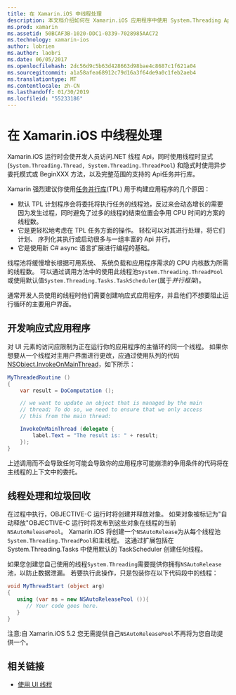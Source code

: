 ```yaml
---
title: 在 Xamarin.iOS 中线程处理
description: 本文档介绍如何在 Xamarin.iOS 应用程序中使用 System.Threading Api。 它讨论了任务并行库，构建响应式应用程序和垃圾回收。
ms.prod: xamarin
ms.assetid: 50BCAF3B-1020-DDC1-0339-7028985AAC72
ms.technology: xamarin-ios
author: lobrien
ms.author: laobri
ms.date: 06/05/2017
ms.openlocfilehash: 2dc56d9c5b63d428663d98bae4c8687c1f621a04
ms.sourcegitcommit: a1a58afea68912c79d16a3f64de9a0c1feb2aeb4
ms.translationtype: MT
ms.contentlocale: zh-CN
ms.lasthandoff: 01/30/2019
ms.locfileid: "55233186"
---
```

# <a name="threading-in-xamarinios"></a>在 Xamarin.iOS 中线程处理

Xamarin.iOS 运行时会使开发人员访问.NET 线程 Api，同时使用线程时显式 (`System.Threading.Thread, System.Threading.ThreadPool`) 和隐式时使用异步委托模式或 BeginXXX 方法，以及完整范围的支持的 Api任务并行库。



Xamarin 强烈建议你使用[任务并行库](http://msdn.microsoft.com/library/dd460717.aspx)(TPL) 用于构建应用程序的几个原因：
-  默认 TPL 计划程序会将委托将执行任务的线程池，反过来会动态增长的需要因为发生过程，同时避免了过多的线程的结束位置会争用 CPU 时间的方案的线程数。 
-  它是更轻松地考虑在 TPL 任务方面的操作。 轻松可以对其进行处理，将它们计划、 序列化其执行或启动很多与一组丰富的 Api 并行。 
-  它是使用新 C# async 语言扩展进行编程的基础。 


线程池将缓慢增长根据可用系统、 系统负载和应用程序需求的 CPU 内核数为所需的线程数。 可以通过调用方法中的使用此线程池`System.Threading.ThreadPool`或使用默认值`System.Threading.Tasks.TaskScheduler`(属于*并行框架*)。

通常开发人员使用的线程时他们需要创建响应式应用程序，并且他们不想要阻止运行循环的主要用户界面。

 <a name="Developing_Responsive_Applications" />


## <a name="developing-responsive-applications"></a>开发响应式应用程序

对 UI 元素的访问应限制为正在运行你的应用程序的主循环的同一个线程。 如果你想要从一个线程对主用户界面进行更改，应通过使用队列的代码[NSObject.InvokeOnMainThread](xref:Foundation.NSObject)，如下所示：

```csharp
MyThreadedRoutine ()  
{  
    var result = DoComputation ();  

    // we want to update an object that is managed by the main
    // thread; To do so, we need to ensure that we only access
    // this from the main thread:

    InvokeOnMainThread (delegate {  
        label.Text = "The result is: " + result;  
    });
}
```

上述调用而不会导致任何可能会导致你的应用程序可能崩溃的争用条件的代码将在主线程的上下文中的委托。

 <a name="Threading_and_Garbage_Collection" />


## <a name="threading-and-garbage-collection"></a>线程处理和垃圾回收

在过程中执行，OBJECTIVE-C 运行时将创建并释放对象。 如果对象被标记为"自动释放"OBJECTIVE-C 运行时将发布到这些对象在线程的当前`NSAutoReleasePool`。 Xamarin.iOS 将创建一个`NSAutoRelease`为从每个线程池`System.Threading.ThreadPool`和主线程。 这通过扩展包括在 System.Threading.Tasks 中使用默认的 TaskScheduler 创建任何线程。

如果您创建您自己使用的线程`System.Threading`需要提供你拥有`NSAutoRelease`池，以防止数据泄漏。 若要执行此操作，只是包装你在以下代码段中的线程：

```csharp
void MyThreadStart (object arg)
{
   using (var ns = new NSAutoReleasePool ()){
      // Your code goes here.
   }
}
```

注意:自 Xamarin.iOS 5.2 您无需提供自己`NSAutoReleasePool`不再将为您自动提供一个。


## <a name="related-links"></a>相关链接

- [使用 UI 线程](~/ios/user-interface/ios-ui/ui-thread.md)
